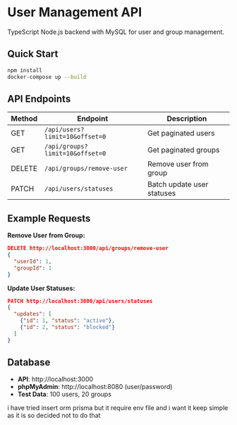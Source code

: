 # User Management API

TypeScript Node.js backend with MySQL for user and group management.

## Quick Start
```bash
npm install
docker-compose up --build
```

## API Endpoints
| Method | Endpoint | Description |
|--------|----------|-------------|
| GET | `/api/users?limit=10&offset=0` | Get paginated users |
| GET | `/api/groups?limit=10&offset=0` | Get paginated groups |
| DELETE | `/api/groups/remove-user` | Remove user from group |
| PATCH | `/api/users/statuses` | Batch update user statuses |

## Example Requests

**Remove User from Group:**
```json
DELETE http://localhost:3000/api/groups/remove-user
{
  "userId": 1,
  "groupId": 1
}
```

**Update User Statuses:**
```json
PATCH http://localhost:3000/api/users/statuses
{
  "updates": [
    {"id": 1, "status": "active"},
    {"id": 2, "status": "blocked"}
  ]
}
```

## Database
- **API**: http://localhost:3000
- **phpMyAdmin**: http://localhost:8080 (user/password)
- **Test Data**: 100 users, 20 groups


i have tried insert orm prisma but it require env file and i want it keep simple as it is so decided not to do that